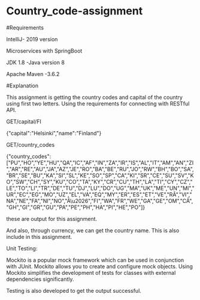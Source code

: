 # Country_code-assignment


#Requirements

IntelliJ- 2019 version

Microservices with SpringBoot

JDK 1.8 -Java version 8

Apache Maven -3.6.2

#Explanation

This assignment is getting the country codes and capital of the country using first two letters. Using the requirements for connecting with RESTful API.



GET/capital/FI

{"capital":"Helsinki","name":"Finland"}


GET/country_codes

{"country_codes":["PU","HO","YE","HU","QA","IC","AF","IN","ZA","IR","IS","AL","IT","AM","AN","ZI","AR","RE","AU","JA","AZ","JE","RO","BA","BE","RU","JO","RW","BH","BO","SA","BR","SE","BU","KA","SI","SL","KE","SO","SP","CA","KI","SR","CE","SU","SV","KO","SW","CH","SY","KU","CO","TA","KY","CR","CU","TH","LA","TI","CY","CZ","LE","TO","LI","TR","DE","TU","DJ","LU","DO","UG","MA","UK","ME","UN","MI","UR","EC","EG","MO","UZ","EL","VA","EQ","MY","ER","ES","ET","VE","RÃ","VI","NA","NE","FA","NI","NO","Ã\u2026","FI","WA","FR","WE","GA","GE","OM","CÃ","GH","GI","GR","GU","PA","PE","PH","HA","PI","HE","PO"]}

these are output for this assignment.

And also, through currency, we can get the country name. This is also include in this assignment.

Unit Testing:

Mockito is a popular mock framework which can be used in conjunction with JUnit. Mockito allows you to create and configure mock objects. Using Mockito simplifies the development of tests for classes with external dependencies significantly.

Testing is also developed to get the output successful.

